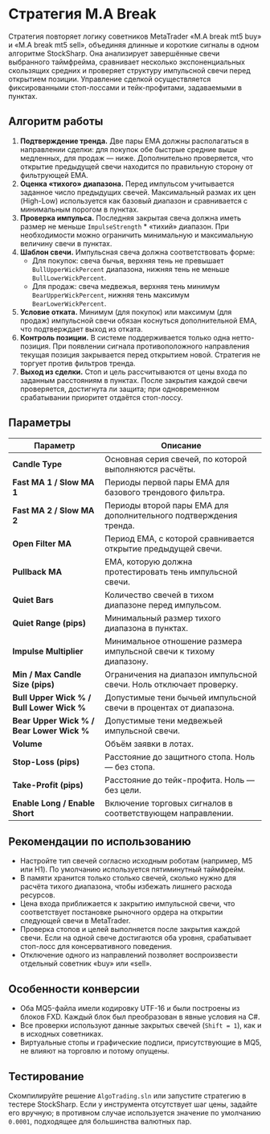 # Стратегия M.A Break

Стратегия повторяет логику советников MetaTrader «M.A break mt5 buy» и «M.A break mt5 sell», объединяя длинные и короткие сигналы в одном алгоритме StockSharp. Она анализирует завершённые свечи выбранного таймфрейма, сравнивает несколько экспоненциальных скользящих средних и проверяет структуру импульсной свечи перед открытием позиции. Управление сделкой осуществляется фиксированными стоп-лоссами и тейк-профитами, задаваемыми в пунктах.

## Алгоритм работы

1. **Подтверждение тренда.** Две пары EMA должны располагаться в направлении сделки: для покупок обе быстрые средние выше медленных, для продаж — ниже. Дополнительно проверяется, что открытие предыдущей свечи находится по правильную сторону от фильтрующей EMA.
2. **Оценка «тихого» диапазона.** Перед импульсом учитывается заданное число предыдущих свечей. Максимальный размах их цен (High-Low) используется как базовый диапазон и сравнивается с минимальным порогом в пунктах.
3. **Проверка импульса.** Последняя закрытая свеча должна иметь размер не меньше `ImpulseStrength` * «тихий» диапазон. При необходимости можно ограничить минимальную и максимальную величину свечи в пунктах.
4. **Шаблон свечи.** Импульсная свеча должна соответствовать форме:
   - Для покупок: свеча бычья, верхняя тень не превышает `BullUpperWickPercent` диапазона, нижняя тень не меньше `BullLowerWickPercent`.
   - Для продаж: свеча медвежья, верхняя тень минимум `BearUpperWickPercent`, нижняя тень максимум `BearLowerWickPercent`.
5. **Условие отката.** Минимум (для покупок) или максимум (для продаж) импульсной свечи обязан коснуться дополнительной EMA, что подтверждает выход из отката.
6. **Контроль позиции.** В системе поддерживается только одна нетто-позиция. При появлении сигнала противоположного направления текущая позиция закрывается перед открытием новой. Стратегия не торгует против фильтров тренда.
7. **Выход из сделки.** Стоп и цель рассчитываются от цены входа по заданным расстояниям в пунктах. После закрытия каждой свечи проверяется, достигнута ли защита; при одновременном срабатывании приоритет отдаётся стоп-лоссу.

## Параметры

| Параметр | Описание |
|----------|----------|
| **Candle Type** | Основная серия свечей, по которой выполняются расчёты. |
| **Fast MA 1 / Slow MA 1** | Периоды первой пары EMA для базового трендового фильтра. |
| **Fast MA 2 / Slow MA 2** | Периоды второй пары EMA для дополнительного подтверждения тренда. |
| **Open Filter MA** | Период EMA, с которой сравнивается открытие предыдущей свечи. |
| **Pullback MA** | EMA, которую должна протестировать тень импульсной свечи. |
| **Quiet Bars** | Количество свечей в тихом диапазоне перед импульсом. |
| **Quiet Range (pips)** | Минимальный размер тихого диапазона в пунктах. |
| **Impulse Multiplier** | Минимальное отношение размера импульсной свечи к тихому диапазону. |
| **Min / Max Candle Size (pips)** | Ограничения на диапазон импульсной свечи. Ноль отключает проверку. |
| **Bull Upper Wick % / Bull Lower Wick %** | Допустимые тени бычьей импульсной свечи в процентах от диапазона. |
| **Bear Upper Wick % / Bear Lower Wick %** | Допустимые тени медвежьей импульсной свечи. |
| **Volume** | Объём заявки в лотах. |
| **Stop-Loss (pips)** | Расстояние до защитного стопа. Ноль — без стопа. |
| **Take-Profit (pips)** | Расстояние до тейк-профита. Ноль — без цели. |
| **Enable Long / Enable Short** | Включение торговых сигналов в соответствующем направлении. |

## Рекомендации по использованию

- Настройте тип свечей согласно исходным роботам (например, M5 или H1). По умолчанию используется пятиминутный таймфрейм.
- В памяти хранится только столько свечей, сколько нужно для расчёта тихого диапазона, чтобы избежать лишнего расхода ресурсов.
- Цена входа приближается к закрытию импульсной свечи, что соответствует постановке рыночного ордера на открытии следующей свечи в MetaTrader.
- Проверка стопов и целей выполняется после закрытия каждой свечи. Если на одной свече достигаются оба уровня, срабатывает стоп-лосс для консервативного поведения.
- Отключение одного из направлений позволяет воспроизвести отдельный советник «buy» или «sell».

## Особенности конверсии

- Оба MQ5-файла имели кодировку UTF-16 и были построены из блоков FXD. Каждый блок был преобразован в явные условия на C#.
- Все проверки используют данные закрытых свечей (`Shift = 1`), как и в исходных советниках.
- Виртуальные стопы и графические подписи, присутствующие в MQ5, не влияют на торговлю и потому опущены.

## Тестирование

Скомпилируйте решение `AlgoTrading.sln` или запустите стратегию в тестере StockSharp. Если у инструмента отсутствует шаг цены, задайте его вручную; в противном случае используется значение по умолчанию `0.0001`, подходящее для большинства валютных пар.
